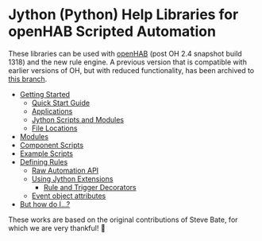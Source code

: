 # Jython (Python) Help Libraries for openHAB Scripted Automation

These libraries can be used with [openHAB](http://openhab.org/) (post OH 2.4 snapshot build 1318) and the new rule engine. 
A previous version that is compatible with earlier versions of OH, but with reduced functionality, has been archived to [this branch](https://github.com/OH-Jython-Scripters/openhab2-jython/tree/original_(%3C%3D2.3)).

- [Getting Started](Getting-Started.md)
    - [Quick Start Guide](Getting-Started.md#quick-start-guide)
    - [Applications](Getting-Started.md#applications)
    - [Jython Scripts and Modules](Getting-Started.md#jython-scripts-and-modules)
    - [File Locations](Getting-Started.md#file-locations)
- [Modules](Jython-Modules.md)
- [Component Scripts](Component-Scripts.md)
- [Example Scripts](Example-Scripts.md)
- [Defining Rules](Defining-Rules.md)
    - [Raw Automation API](Defining-Rules.md#raw-automation-api)
    - [Using Jython Extensions](Defining-Rules.md#using-jython-extensions)
        - [Rule and Trigger Decorators](Defining-Rules.md#rule-and-trigger-decorators)
    - [Event object attributes](Event-Object-Attributes.md)
- [But how do I...?](But-How-Do-I.md)

These works are based on the original contributions of Steve Bate, for which we are very thankful!  :vulcan_salute: 
